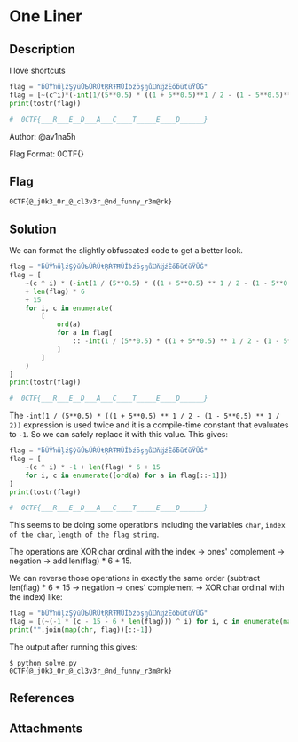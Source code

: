 # One Liner

## Description

I love shortcuts

```py
flag = "ƃŰŶŉůļźŞŷŭŪƄŰŘŰŧŖŔŦĦŨĬƀźōşŋůĲňĳźĖőƃũťũŸŪĞ"
flag = [~(c^i)*(-int(1/(5**0.5) * ((1 + 5**0.5)**1 / 2 - (1 - 5**0.5)**1 / 2))) + len(flag) * 6 + 15 for i, c in enumerate([ord(a) for a in flag[::-int(1/(5**0.5) * ((1 + 5**0.5)**1 / 2 - (1 - 5**0.5)**1 / 2))]])]
print(tostr(flag))

#  0CTF{___R___E__D___A___C____T_____E____D______}
```

Author: @av1na5h

Flag Format: 0CTF{}

## Flag

```
0CTF{@_j0k3_0r_@_cl3v3r_@nd_funny_r3m@rk}
```

## Solution

We can format the slightly obfuscated code to get a better look.

```py
flag = "ƃŰŶŉůļźŞŷŭŪƄŰŘŰŧŖŔŦĦŨĬƀźōşŋůĲňĳźĖőƃũťũŸŪĞ"
flag = [
    ~(c ^ i) * (-int(1 / (5**0.5) * ((1 + 5**0.5) ** 1 / 2 - (1 - 5**0.5) ** 1 / 2)))
    + len(flag) * 6
    + 15
    for i, c in enumerate(
        [
            ord(a)
            for a in flag[
                :: -int(1 / (5**0.5) * ((1 + 5**0.5) ** 1 / 2 - (1 - 5**0.5) ** 1 / 2))
            ]
        ]
    )
]
print(tostr(flag))

#  0CTF{___R___E__D___A___C____T_____E____D______}
```

The `-int(1 / (5**0.5) * ((1 + 5**0.5) ** 1 / 2 - (1 - 5**0.5) ** 1 / 2))` expression is used twice and it is a compile-time constant that evaluates to `-1`. So we can safely replace it with this value. This gives:

```py
flag = "ƃŰŶŉůļźŞŷŭŪƄŰŘŰŧŖŔŦĦŨĬƀźōşŋůĲňĳźĖőƃũťũŸŪĞ"
flag = [
    ~(c ^ i) * -1 + len(flag) * 6 + 15
    for i, c in enumerate([ord(a) for a in flag[::-1]])
]
print(tostr(flag))

#  0CTF{___R___E__D___A___C____T_____E____D______}
```

This seems to be doing some operations including the variables `char`, `index of the char`, `length of the flag string`.

The operations are XOR char ordinal with the index -> ones' complement -> negation -> add len(flag) * 6 + 15.

We can reverse those operations in exactly the same order (subtract len(flag) * 6 + 15 -> negation -> ones' complement -> XOR char ordinal with the index) like:

```py
flag = "ƃŰŶŉůļźŞŷŭŪƄŰŘŰŧŖŔŦĦŨĬƀźōşŋůĲňĳźĖőƃũťũŸŪĞ"
flag = [(~(-1 * (c - 15 - 6 * len(flag))) ^ i) for i, c in enumerate(map(ord, flag))]
print("".join(map(chr, flag))[::-1])
```

The output after running this gives:

```
$ python solve.py 
0CTF{@_j0k3_0r_@_cl3v3r_@nd_funny_r3m@rk}
```

## References

## Attachments
